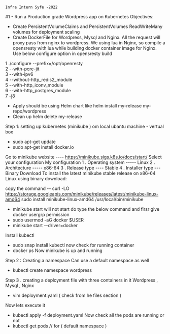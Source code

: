                                                                                                        Infra Intern Syfe -2022

#1 - Run a Production grade Wordpress app on Kubernetes
Objectives:
* Create PersistentVolumeClaims and PersistentVolumes
   ReadWriteMany volumes for deployment scaling
* Create DockerFile for Wordpress, Mysql and Nginx. All the request will proxy pass from nginx to wordpress. 
   We using lua in Nginx, so compile a opensresty with lua while building docker container image for Nginx. 
   Use below configure option in opensresty build
   
1 ./configure --prefix=/opt/openresty \
2             --with-pcre-jit \
3             --with-ipv6 \
4             --without-http_redis2_module \
5             --with-http_iconv_module \
6             --with-http_postgres_module \
7             -j8

* Apply should be using Helm chart like helm install my-release my-repo/wordpress 
* Clean up helm delete my-release

Step 1: setting up kubernetes (minikube ) om local ubantu machine - vertual box 
   *  sudo apt-get update
   *  sudo apt-get install docker.io
   
   Go to minikube website  ---- https://minikube.sigs.k8s.io/docs/start/
   Select your configuration 
   My configuration 
   1 . Operating system -----  Linux 
   2 . Architecture ----- x86-64 
   3 . Release type ---- Stable 
   4 . Installer type --- Binary Download 
   To install the latest minikube stable release on x86-64 Linux using binary download:
   
   copy the command -- curl -LO https://storage.googleapis.com/minikube/releases/latest/minikube-linux-amd64
                       sudo install minikube-linux-amd64 /usr/local/bin/minikube
                       
   * minikube start
   will not start do type the below command and firsr give docker usergrp permission 
   * sudo usermod -aG docker $USER
   * minikube start --driver=docker 
   
   Install kubectl 
   * sudo snap install kubectl 
   now check for running container 
   * docker ps 
   Now minikube is up and running 
   
Step 2 : Creating a namespace 
   Can use a default namespace as well 
   
   * kubectl create namespace wordpress
   
Step 3 . creating a deployment file with three containers in it Wordpress  , Mysql  , Nginx  
   * vim deployment.yaml ( check from he files section )
   
   Now lets execute it 
   * kubectl apply -f deployment.yaml 
   Now check all the pods are running or not 
   * kubectl get pods  // for ( default namespace ) 
   
   
   
   
